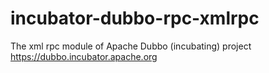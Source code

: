 # incubator-dubbo-rpc-xmlrpc
The xml rpc module of Apache Dubbo (incubating) project https://dubbo.incubator.apache.org
